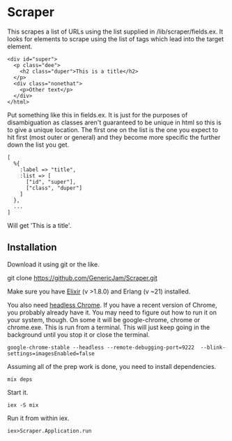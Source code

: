 # Scraper

This scrapes a list of URLs using the list supplied in /lib/scraper/fields.ex.
It looks for elements to scrape using the list of tags which lead into the target element.

```
<div id="super">
  <p class="dee">
    <h2 class="duper">This is a title</h2>
  </p>
  <div class="nonethat">
    <p>Other text</p>
  </div>
</html>
```

Put something like this in fields.ex. It is just for the purposes of disambiguation as classes aren't guaranteed to be unique in html so this is to give a unique location. The first one on the list is the one you expect to hit first (most outer or general) and they become more specific the further down the list you get.

```
[
  %{
    :label => "title",
    :list => [
      ["id", "super"],
      ["class", "duper"]
    ]
  },
  ...
]
```

Will get 'This is a title'.

## Installation

Download it using git or the like.

git clone https://github.com/GenericJam/Scraper.git

Make sure you have [Elixir](https://elixir-lang.org/install.html) (v >1.8.0) and Erlang (v ~21) installed.

You also need [headless Chrome](https://developers.google.com/web/updates/2017/04/headless-chrome). If you have a recent version of Chrome, you probably already have it. You may need to figure out how to run it on your system, though. On some it will be google-chrome, chrome or chrome.exe. This is run from a terminal. This will just keep going in the background until you stop it or close the terminal.

```
google-chrome-stable --headless --remote-debugging-port=9222  --blink-settings=imagesEnabled=false
```

Assuming all of the prep work is done, you need to install dependencies.

```
mix deps
```

Start it.

```
iex -S mix
```

Run it from within iex.

```
iex>Scraper.Application.run
```
